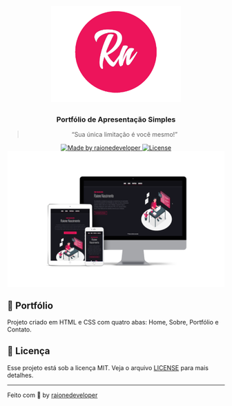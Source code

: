 <h1 align="center">
    <img alt="Logo" src="./sources/markdown/logo.png" width="300px" />
</h1>

<h3 align="center">
  Portfólio de Apresentação Simples <br>
  
</h3>


<blockquote align="center">“Sua única limitação é você mesmo!”</blockquote>

<p align="center">

  <a href="https://raionenascimento.com.br">
    <img alt="Made by raionedeveloper" src="https://img.shields.io/badge/made%20by-raionedeveloper-ed145b">
  </a>

  <a href="LICENSE" >
    <img alt="License" src="https://img.shields.io/badge/license-MIT-ed145b">
  </a>

<img align="center" alt="devices" src="./sources/markdown/devices.png" width="700px" />

</p>

## :rocket: Portfólio

Projeto criado em HTML e CSS com quatro abas: Home, Sobre, Portfólio e Contato.

## :memo: Licença

Esse projeto está sob a licença MIT. Veja o arquivo [LICENSE](../LICENSE) para mais detalhes.

---

Feito com :purple_heart: by [raionedeveloper](https://raionenascimento.com.br)